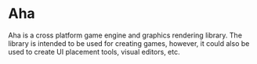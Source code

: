 # Aha
Aha is a cross platform game engine and graphics rendering library. The library is intended to be used for creating games, however, it could also be used to create UI placement tools, visual editors, etc.
